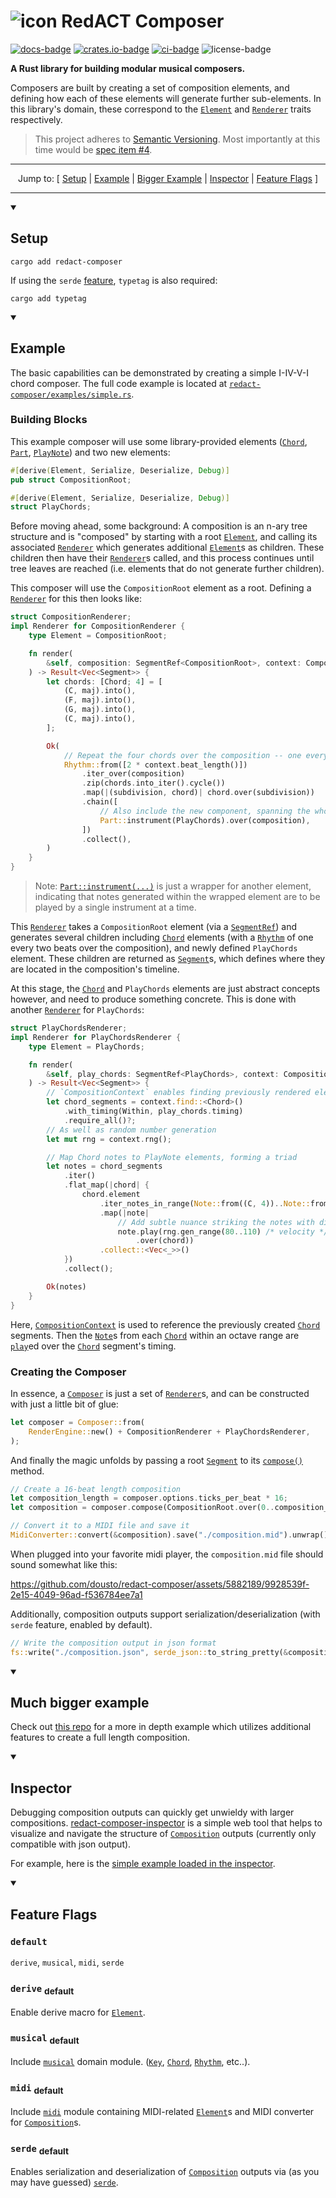 # ![icon] RedACT Composer

[![docs-badge]][docs-link]
[![crates.io-badge]][crates.io-link]
[![ci-badge]][ci-link]
![license-badge]

**A Rust library for building modular musical composers.**

Composers are built by creating a set of composition elements, and defining how each of these elements will generate
further sub-elements. In this library's domain, these correspond to the
[`Element`](crate::Element) and [`Renderer`](crate::Renderer) traits respectively.

> This project adheres to [Semantic Versioning](https://semver.org/spec/v2.0.0.html). Most importantly at this time
> would be [spec item #4](https://semver.org/spec/v2.0.0.html#spec-item-4).

<hr />
<div align="center">

Jump to: [
[Setup](#setup)
| [Example](#example)
| [Bigger Example](#much-bigger-example)
| [Inspector](#inspector)
| [Feature Flags](#feature-flags)
]
</div>
<hr />

<details open>
<summary>

## Setup
</summary>

```shell
cargo add redact-composer
```

If using the `serde` [feature](#feature-flags), `typetag` is also required:
```shell
cargo add typetag
```
</details>

<details open>
<summary> 

## Example
</summary>

The basic capabilities can be demonstrated by creating a simple I-IV-V-I chord composer. The full code example is
located at
[`redact-composer/examples/simple.rs`](https://github.com/dousto/redact-composer/blob/main/redact-composer/examples/simple.rs).

### Building Blocks
This example composer will use some library-provided elements ([`Chord`](crate::musical::elements::Chord),
[`Part`](crate::elements::Part), [`PlayNote`](crate::elements::PlayNote)) and two new elements:
```rust
#[derive(Element, Serialize, Deserialize, Debug)]
pub struct CompositionRoot;

#[derive(Element, Serialize, Deserialize, Debug)]
struct PlayChords;
```

Before moving ahead, some background: A composition is an n-ary tree structure and is "composed" by starting with a
root [`Element`](crate::Element), and calling its associated [`Renderer`](crate::Renderer) which
generates additional [`Element`](crate::Element)s as children. These children then have their
[`Renderer`](crate::Renderer)s called, and this process continues until tree leaves are reached (i.e. elements that do
not generate further children).

This composer will use the `CompositionRoot` element as a root. Defining a [`Renderer`](crate::Renderer) for this
then looks like:

```rust
struct CompositionRenderer;
impl Renderer for CompositionRenderer {
    type Element = CompositionRoot;

    fn render(
        &self, composition: SegmentRef<CompositionRoot>, context: CompositionContext,
    ) -> Result<Vec<Segment>> {
        let chords: [Chord; 4] = [
            (C, maj).into(),
            (F, maj).into(),
            (G, maj).into(),
            (C, maj).into(),
        ];

        Ok(
            // Repeat the four chords over the composition -- one every two beats
            Rhythm::from([2 * context.beat_length()])
                .iter_over(composition)
                .zip(chords.into_iter().cycle())
                .map(|(subdivision, chord)| chord.over(subdivision))
                .chain([
                    // Also include the new component, spanning the whole composition
                    Part::instrument(PlayChords).over(composition),
                ])
                .collect(),
        )
    }
}
```

> Note: [`Part::instrument(...)`](crate::elements::Part::instrument) is just a wrapper for another element, indicating
> that notes generated within the wrapped element are to be played by a single instrument at a time.

This [`Renderer`](crate::Renderer) takes a `CompositionRoot` element (via a [`SegmentRef`](crate::SegmentRef)) and generates several
children including [`Chord`](crate::musical::elements::Chord) elements (with a [`Rhythm`](crate::musical::rhythm::Rhythm) of one every two beats over the composition), and
newly defined `PlayChords` element. These children are returned as [`Segment`](crate::Segment)s, which defines where they
are located in the composition's timeline.

At this stage, the [`Chord`](crate::musical::elements::Chord) and `PlayChords` elements are just abstract concepts
however, and need to produce something concrete. This is done with another [`Renderer`](crate::Renderer) for
`PlayChords`:

```rust
struct PlayChordsRenderer;
impl Renderer for PlayChordsRenderer {
    type Element = PlayChords;

    fn render(
        &self, play_chords: SegmentRef<PlayChords>, context: CompositionContext,
    ) -> Result<Vec<Segment>> {
        // `CompositionContext` enables finding previously rendered elements
        let chord_segments = context.find::<Chord>()
            .with_timing(Within, play_chords.timing)
            .require_all()?;
        // As well as random number generation
        let mut rng = context.rng();

        // Map Chord notes to PlayNote elements, forming a triad
        let notes = chord_segments
            .iter()
            .flat_map(|chord| {
                chord.element
                    .iter_notes_in_range(Note::from((C, 4))..Note::from((C, 5)))
                    .map(|note|
                        // Add subtle nuance striking the notes with different velocities
                        note.play(rng.gen_range(80..110) /* velocity */)
                            .over(chord))
                    .collect::<Vec<_>>()
            })
            .collect();

        Ok(notes)
    }
}
```

Here, [`CompositionContext`](crate::render::context::CompositionContext) is used to reference the previously created
[`Chord`](crate::musical::elements::Chord) segments. Then the [`Note`](crate::musical::elements::Note)s from each
[`Chord`](crate::musical::elements::Chord) within an octave range are [`play`](crate::musical::Note::play)ed over the
[`Chord`](crate::musical::elements::Chord) segment's timing.

### Creating the Composer
In essence, a [`Composer`](crate::Composer) is just a set of [`Renderer`](crate::Renderer)s, and can be constructed with
just a little bit of glue:

```rust
let composer = Composer::from(
    RenderEngine::new() + CompositionRenderer + PlayChordsRenderer,
);
```

And finally the magic unfolds by passing a root [`Segment`](crate::Segment) to its
[`compose()`](crate::Composer::compose) method.

```rust
// Create a 16-beat length composition
let composition_length = composer.options.ticks_per_beat * 16;
let composition = composer.compose(CompositionRoot.over(0..composition_length));

// Convert it to a MIDI file and save it
MidiConverter::convert(&composition).save("./composition.mid").unwrap();
```

When plugged into your favorite midi player, the `composition.mid` file should sound somewhat like this:

<https://github.com/dousto/redact-composer/assets/5882189/9928539f-2e15-4049-96ad-f536784ee7a1>

Additionally, composition outputs support serialization/deserialization (with `serde` feature, enabled by default).

```rust
// Write the composition output in json format
fs::write("./composition.json", serde_json::to_string_pretty(&composition).unwrap()).unwrap();
```
</details>
<details open>
<summary>

## Much bigger example
</summary>

Check out [this repo](https://github.com/dousto/redact-renderer-example) for a more in depth example which utilizes
additional features to create a full length composition.
</details>
<details open>
<summary>

## Inspector
</summary>

Debugging composition outputs can quickly get unwieldy with larger compositions.
[redact-composer-inspector](https://dousto.github.io/redact-composer-inspector/) is a simple web tool that helps to
visualize and navigate the structure of [`Composition`](crate::Composition) outputs (currently only compatible with
json output).

For example, here is the [simple example loaded in the inspector](https://dousto.github.io/redact-composer-inspector/inspect?composition=examples/simple).
</details>
<details open>
<summary>

## Feature Flags
</summary>

### `default`
`derive`, `musical`, `midi`, `serde`

### `derive` <sub>default</sub>
Enable derive macro for [`Element`](crate::Element).

### `musical` <sub>default</sub>
Include [`musical`](crate::musical) domain module. ([`Key`](crate::musical::Key), [`Chord`](crate::musical::Chord),
[`Rhythm`](crate::musical::rhythm::Rhythm), etc..).

### `midi` <sub>default</sub>
Include [`midi`](crate::midi) module containing MIDI-related [`Element`](crate::Element)s and MIDI converter for
[`Composition`](crate::Composition)s.

### `serde` <sub>default</sub>
Enables serialization and deserialization of [`Composition`](crate::Composition) outputs via (as you may have guessed)
[`serde`](https://docs.rs/serde/latest/serde/).
</details>

[icon]: https://dousto.github.io/redact-composer-inspector-dev/favicon-32.png ""
[docs-badge]: https://docs.rs/redact-composer/badge.svg
[docs-link]: https://docs.rs/redact-composer
[crates.io-badge]: https://img.shields.io/crates/v/redact-composer.svg
[crates.io-link]: https://crates.io/crates/redact-composer
[ci-badge]: https://github.com/dousto/redact-composer/workflows/CI/badge.svg
[ci-link]: https://github.com/dousto/redact-composer/actions
[license-badge]: https://img.shields.io/crates/l/redact-composer.svg